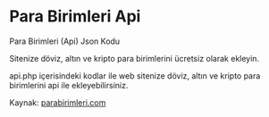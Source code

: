 <h1>Para Birimleri Api</h1>
<p>Para Birimleri (Api) Json Kodu</p>
<p>Sitenize döviz, altın ve kripto para birimlerini ücretsiz olarak ekleyin.</p>
<p>api.php içerisindeki kodlar ile web sitenize döviz, altın ve kripto para birimlerini api ile ekleyebilirsiniz.</p>

Kaynak: <a href="https://www.parabirimleri.com/">parabirimleri.com</a>
